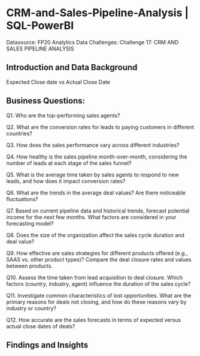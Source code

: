 # CRM-and-Sales-Pipeline-Analysis | SQL-PowerBI

Datasource: FP20 Analytics Data Challenges: Challenge 17: CRM AND SALES PIPELINE ANALYSIS

## Introduction and Data Background
Expected Close date vs Actual Close Date

## Business Questions:
Q1.	Who are the top-performing sales agents?

Q2.	What are the conversion rates for leads to paying customers in different countries?

Q3.	How does the sales performance vary across different industries?

Q4.	How healthy is the sales pipeline month-over-month, considering the number of leads at each stage of the sales funnel?

Q5.	What is the average time taken by sales agents to respond to new leads, and how does it impact conversion rates?

Q6.	What are the trends in the average deal values? Are there noticeable fluctuations?

Q7.	Based on current pipeline data and historical trends, forecast potential income for the next few months. What factors are considered in your forecasting model?

Q8.	Does the size of the organization affect the sales cycle duration and deal value?

Q9.	How effective are sales strategies for different products offered (e.g., SAAS vs. other product types)? Compare the deal closure rates and values between products.

Q10.	Assess the time taken from lead acquisition to deal closure. Which factors (country, industry, agent) influence the duration of the sales cycle?

Q11.	Investigate common characteristics of lost opportunities. What are the primary reasons for deals not closing, and how do these reasons vary by industry or country?

Q12.	How accurate are the sales forecasts in terms of expected versus actual close dates of deals?

## Findings and Insights

